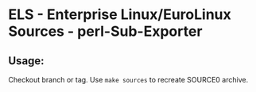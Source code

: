 # ELS - Enterprise Linux/EuroLinux Sources - perl-Sub-Exporter
 
## Usage:
  Checkout branch or tag. Use `make sources` to recreate  SOURCE0 archive.
